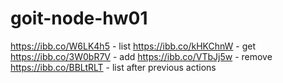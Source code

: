 # goit-node-hw01
https://ibb.co/W6LK4h5 - list
https://ibb.co/kHKChnW - get
https://ibb.co/3W0bR7V  - add
https://ibb.co/VTbJj5w - remove
https://ibb.co/BBLtRLT - list after previous actions
